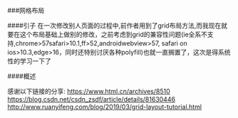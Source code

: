 ###网格布局

####引子
在一次修改别人页面的过程中,前作者用到了grid布局方法,而我现在就要在这个布局基础上做别的修改，之前考虑到grid的兼容性问题(ie全系不支持,chrome>57safari>10.1,ff>52,androidwebview>57, safari on ios>10.3,edge>16，同时还特别讨厌各种polyfill)也就一直搁置了，这次是得系统性的学习一下了

####概述


感谢以下链接的分享:
https://www.html.cn/archives/8510
https://blog.csdn.net/csdn_zsdf/article/details/81630446
http://www.ruanyifeng.com/blog/2019/03/grid-layout-tutorial.html